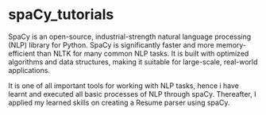 # spaCy_tutorials
SpaCy is an open-source, industrial-strength natural language processing (NLP) library for Python. SpaCy is significantly faster and more memory-efficient than NLTK for many common NLP tasks. 
It is built with optimized algorithms and data structures, making it suitable for large-scale, real-world applications.

It is one of all important tools for working with NLP tasks, hence i have learnt and executed all basic processes of NLP through spaCy.
Thereafter, I applied my learned skills on creating a Resume parser using spaCy.

